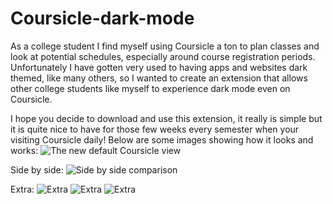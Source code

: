 # Coursicle-dark-mode

As a college student I find myself using Coursicle a ton to plan classes and look at potential schedules, especially around course registration periods. Unfortunately I have gotten very used to having apps and websites dark themed, like many others, so I wanted to create an extension that allows other college students like myself to experience dark mode even on Coursicle.

I hope you decide to download and use this extension, it really is simple but it is quite nice to have for those few weeks every semester when your visiting Coursicle daily!
Below are some images showing how it looks and works:
![The new default Coursicle view](https://drive.google.com/file/d/1Ji9n7MhVjG9b7O0uDLW_D9oTtxz6-e1y/view?usp=share_link)

Side by side:
![Side by side comparison](https://drive.google.com/file/d/1jXiSMi1-u3f9BCc00IfTYcpLrdxs6mCF/view?usp=share_link)

Extra:
![Extra](https://drive.google.com/file/d/1D4omD7l92M_1DA8vROAA7fyrSSb0x-la/view?usp=share_link)
![Extra](https://drive.google.com/file/d/1psbNMOjw08UblsUTkCpRJxEr2pJC3ufi/view?usp=share_link)
![Extra](https://drive.google.com/file/d/1N22NgEzE8L6huYSLJRvoUTZqgZuxeaSl/view?usp=share_link)
